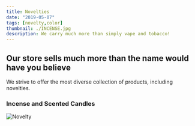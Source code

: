 ```yaml
---
title: Novelties
date: "2019-05-07"
tags: [novelty,color]
thumbnail: ./INCENSE.jpg
description: We carry much more than simply vape and tobacco!
---
```



 ## Our store sells much more than the name would have you believe

We strive to offer the most diverse collection of products, including novelties.

### Incense and Scented Candles
<div class="kg-card kg-image-card kg-width-half">

![Novelty](./INCENSE.jpg)
</div>